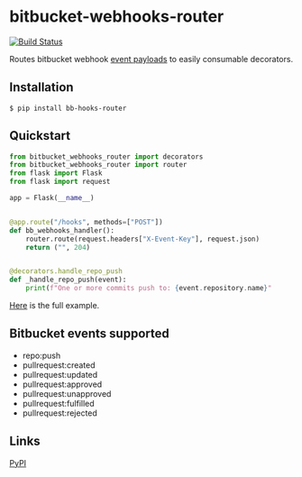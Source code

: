 # bitbucket-webhooks-router
 
[![Build Status](https://travis-ci.com/mukund-murali/bitbucket-webhooks-router.svg?branch=master)](https://travis-ci.com/mukund-murali/bitbucket-webhooks-router)

Routes bitbucket webhook [event payloads](https://confluence.atlassian.com/bitbucket/event-payloads-740262817.html) to easily consumable decorators.


## Installation

```
$ pip install bb-hooks-router
```

## Quickstart

```python
from bitbucket_webhooks_router import decorators
from bitbucket_webhooks_router import router
from flask import Flask
from flask import request

app = Flask(__name__)


@app.route("/hooks", methods=["POST"])
def bb_webhooks_handler():
    router.route(request.headers["X-Event-Key"], request.json)
    return ("", 204)


@decorators.handle_repo_push
def _handle_repo_push(event):
    print(f"One or more commits push to: {event.repository.name}"
```

[Here](https://github.com/mukund-murali/bitbucket-webhooks-router/tree/master/examples/sample_flask_app) is the full example.


## Bitbucket events supported

* repo:push
* pullrequest:created
* pullrequest:updated
* pullrequest:approved
* pullrequest:unapproved
* pullrequest:fulfilled
* pullrequest:rejected


## Links

[PyPI](https://pypi.org/project/bb-hooks-router/)
